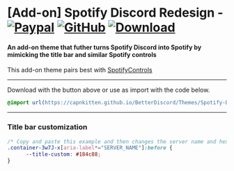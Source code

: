 # [Add-on] Spotify Discord Redesign - [![Paypal][paypal-logo]][paypal-url] [![GitHub][github-logo]][github-url] [![Download][download-logo]][download-url] 
#### An add-on theme that futher turns Spotify Discord into Spotify by mimicking the title bar and similar Spotify controls
This add-on theme pairs best with [SpotifyControls](https://github.com/mwittrien/BetterDiscordAddons/tree/master/Plugins/SpotifyControls)

<hr>

Download with the button above or use as import with the code below.

```css
@import url(https://capnkitten.github.io/BetterDiscord/Themes/Spotify-Discord/css/addons/redesign/source.css);
```

<hr>

### Title bar customization

```css
/* Copy and paste this example and then changes the server name and hex color code */
.container-3w7J-x[aria-label*="SERVER_NAME"]:before {
      --title-custom: #184c88;
}
```

[paypal-logo]: https://img.shields.io/static/v1?label=PayPal&message=Donate&style=flat&logo=paypal&color=blue
[paypal-url]: https://paypal.me/capnkitten

[github-logo]: https://img.shields.io/static/v1?label=GitHub&message=Sponsor&style=flat&logo=github&color=black
[github-url]: https://github.com/sponsors/CapnKitten

[download-logo]: https://img.shields.io/static/v1?label=Download&message=Theme&style=flat&color=blue
[download-url]: https://capnkitten.github.io/BetterDiscord/Download/?theme=Spotify-Discord&addon=redesign
